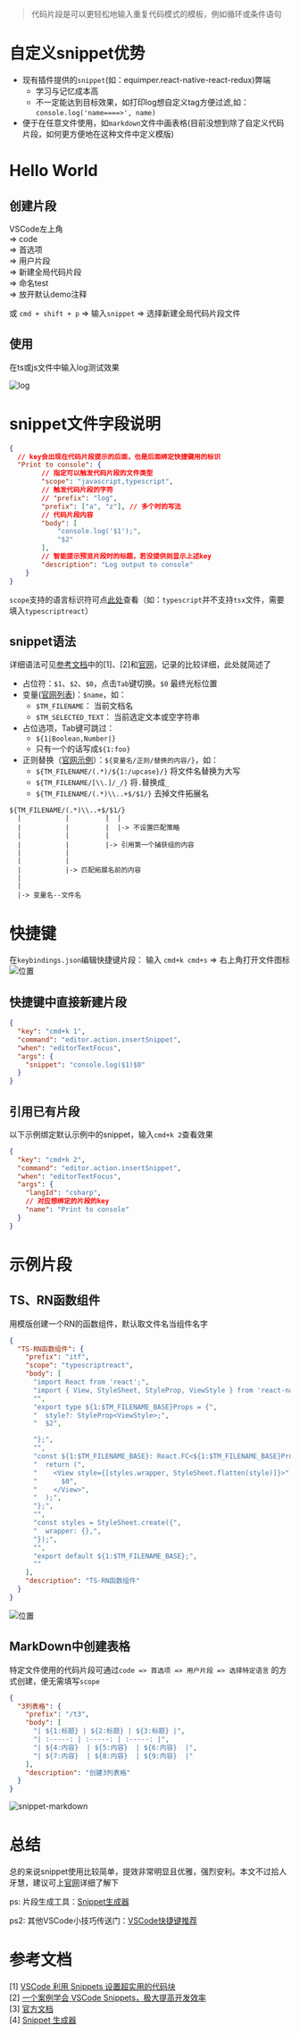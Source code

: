 
> 代码片段是可以更轻松地输入重复代码模式的模板，例如循环或条件语句
# 自定义snippet优势

- 现有插件提供的`snippet`(如：equimper.react-native-react-redux)弊端
  - 学习与记忆成本高
  - 不一定能达到目标效果，如打印log想自定义tag方便过滤,如：`console.log('name====>', name)`
- 便于在任意文件使用，如`markdown`文件中画表格(目前没想到除了自定义代码片段，如何更方便地在这种文件中定义模版)
# Hello World
## 创建片段

VSCode左上角  
=> code   
=> 首选项   
=> 用户片段   
=> 新建全局代码片段   
=> 命名test   
=> 放开默认demo注释 

或 `cmd + shift + p` => 输入`snippet` => 选择新建全局代码片段文件

## 使用

在ts或js文件中输入log测试效果

![log](./image/snippet-log.gif)


# snippet文件字段说明

```json
{
  // key会出现在代码片段提示的后面，也是后面绑定快捷键用的标识
  "Print to console": {
		// 指定可以触发代码片段的文件类型
		"scope": "javascript,typescript",
		// 触发代码片段的字符
		// "prefix": "log",
		"prefix": ["a", "z"], // 多个时的写法
		// 代码片段内容
		"body": [
			"console.log('$1');",
			"$2"
		],
		// 智能提示预览片段时的标题，若没提供则显示上述key
		"description": "Log output to console"
	}
}
```
`scope`支持的语言标识符可点[此处][language_identifiers]查看（如：`typescript`并不支持`tsx`文件，需要填入`typescriptreact`）

## snippet语法

详细语法可见<a href='#参考文档'>参考文档</a>中的[1]、[2]和[官网][official]，记录的比较详细，此处就简述了

- 占位符：`$1`、`$2`、`$0`，点击`Tab`键切换。`$0` 最终光标位置
- 变量([官网列表][variables])：`$name`，如：
  - `$TM_FILENAME`： 当前文档名 
  - `$TM_SELECTED_TEXT`： 当前选定文本或空字符串
- 占位选项，Tab键可跳过： 
  - `${1|Boolean,Number|}` 
  - 只有一个的话写成`${1:foo}`
- 正则替换（[官网示例][transform]）：`${变量名/正则/替换的内容/}`，如：
  - `${TM_FILENAME/(.*)/${1:/upcase}/}` 将文件名替换为大写
  - `${TM_FILENAME/[\\.]/_/}` 将`.`替换成`_`
  - `${TM_FILENAME/(.*)\\..+$/$1/}` 去掉文件拓展名
```
${TM_FILENAME/(.*)\\..+$/$1/}
  |           |         |  |
  |           |         |  |-> 不设置匹配策略
  |           |         |
  |           |         |-> 引用第一个捕获组的内容
  |           |             
  |           |
  |           |-> 匹配拓展名前的内容
  |               
  |
  |-> 变量名--文件名

```

# 快捷键

在`keybindings.json`编辑快捷键片段： 输入 `cmd+k cmd+s`  => 右上角打开文件图标
![位置](./image/vscode-keyboard-bind.png)

## 快捷键中直接新建片段

```json
{
  "key": "cmd+k 1",
  "command": "editor.action.insertSnippet",
  "when": "editorTextFocus",
  "args": {
    "snippet": "console.log($1)$0"
  }
}
```

## 引用已有片段

以下示例绑定默认示例中的snippet，输入`cmd+k 2`查看效果

```json
{
  "key": "cmd+k 2",
  "command": "editor.action.insertSnippet",
  "when": "editorTextFocus",
  "args": {
    "langId": "csharp",
    // 对应想绑定的片段的key
    "name": "Print to console"
  }
}

```
# 示例片段

##  TS、RN函数组件

用模版创建一个RN的函数组件，默认取文件名当组件名字

```json
{
  "TS-RN函数组件": {
    "prefix": "itf",
    "scope": "typescriptreact",
    "body": [
      "import React from 'react';",
      "import { View, StyleSheet, StyleProp, ViewStyle } from 'react-native';",
      "",
      "export type ${1:$TM_FILENAME_BASE}Props = {",
      "  style?: StyleProp<ViewStyle>;",
      "  $2",

      "};",
      "",
      "const ${1:$TM_FILENAME_BASE}: React.FC<${1:$TM_FILENAME_BASE}Props> = ({ style, $3 }) => {",
      "  return (",
      "    <View style={[styles.wrapper, StyleSheet.flatten(style)]}>",
      "      $0",
      "    </View>",
      "  );",
      "};",
      "",
      "const styles = StyleSheet.create({",
      "  wrapper: {},",
      "});",
      "",
      "export default ${1:$TM_FILENAME_BASE};",
      ""
    ],
    "description": "TS-RN函数组件"
  }
}

```

![位置](./image/snippet-itf.gif)


## MarkDown中创建表格

特定文件使用的代码片段可通过`code => 首选项 => 用户片段 => 选择特定语言` 的方式创建，便无需填写`scope`

```json
{
  "3列表格": {
    "prefix": "/t3",
    "body": [
      "| ${1:标题} | ${2:标题} | ${3:标题} |",
      "| :-----: | :-----: | :-----: |",
      "| ${4:内容}  | ${5:内容}  | ${6:内容}  |",
      "| ${7:内容}  | ${8:内容}  | ${9:内容}  |"
    ],
    "description": "创建3列表格"
  }
}
```
![snippet-markdown](./image/snippet-markdown.gif)

# 总结

总的来说snippet使用比较简单，提效非常明显且优雅，强烈安利。本文不过拾人牙慧，建议可上[官网][official]详细了解下

ps: 片段生成工具：[Snippet生成器](https://snippet-generator.app/)

ps2: 其他VSCode小技巧传送门：[VSCode快捷键推荐](https://juejin.cn/post/7040486849755742244)

# 参考文档

[1] [VSCode 利用 Snippets 设置超实用的代码块](https://juejin.cn/post/6844903869424599053)  
[2] [一个案例学会 VSCode Snippets，极大提高开发效率](https://juejin.cn/post/7052694806685810725)  
[3] [官方文档](https://code.visualstudio.com/docs/editor/userdefinedsnippets)  
[4] [Snippet 生成器](https://snippet-generator.app/)



[variables]:https://code.visualstudio.com/docs/editor/userdefinedsnippets#_variables

[transform]:https://code.visualstudio.com/docs/editor/userdefinedsnippets#_transform-examples

[official]:https://code.visualstudio.com/docs/editor/userdefinedsnippets

[language_identifiers]:https://code.visualstudio.com/docs/languages/identifiers

<!-- # 随记

markdown prefix /开头才能生效? 

scope 语言标识符可设置哪些，tsx文件如何加 -->
